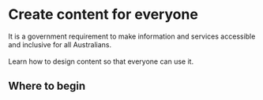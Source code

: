 # Create content for everyone

<p class="componentheader__body abstract">
It is a government requirement to make information and services accessible and inclusive for all Australians.
<br/><br/>
Learn how to design content so that everyone can use it.
</p>

<!-- ## Why create inclusive and accessible content?

Find out about Australia’s diverse needs and your compliance obligations.

<a class="au-cta-link" href="why-accessible-content/">Find out why</a> -->

## Where to begin